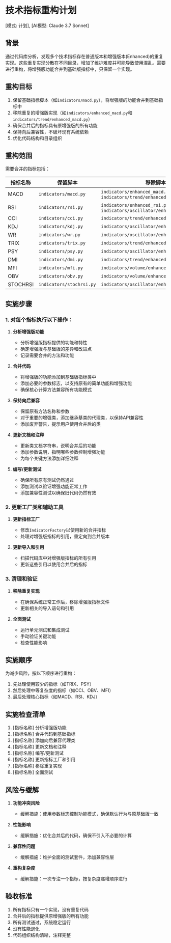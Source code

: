 # 技术指标重构计划

[模式: 计划], [AI模型: Claude 3.7 Sonnet]

## 背景

通过代码库分析，发现多个技术指标存在普通版本和增强版本(Enhanced)的重复实现。这些重复实现分散在不同目录，增加了维护难度并可能导致使用混乱。需要进行重构，将增强版功能合并到基础版指标中，只保留一个实现。

## 重构目标

1. 保留基础指标脚本（如`indicators/macd.py`），将增强版的功能合并到基础指标中
2. 移除重复的增强版实现（如`indicators/enhanced_macd.py`和`indicators/trend/enhanced_macd.py`）
3. 确保合并后的指标具有原增强版的所有功能
4. 保持向后兼容性，不破坏现有系统依赖
5. 优化代码结构和目录组织

## 重构范围

需要合并的指标包括：

| 指标名称 | 保留脚本 | 移除脚本 |
|---------|---------|---------|
| MACD | `indicators/macd.py` | `indicators/enhanced_macd.py`, `indicators/trend/enhanced_macd.py` |
| RSI | `indicators/rsi.py` | `indicators/enhanced_rsi.py`, `indicators/oscillator/enhanced_rsi.py` |
| CCI | `indicators/cci.py` | `indicators/trend/enhanced_cci.py` |
| KDJ | `indicators/kdj.py` | `indicators/oscillator/enhanced_kdj.py` |
| WR | `indicators/wr.py` | `indicators/oscillator/enhanced_wr.py` |
| TRIX | `indicators/trix.py` | `indicators/trend/enhanced_trix.py` |
| PSY | `indicators/psy.py` | `indicators/oscillator/enhanced_psy.py` |
| DMI | `indicators/dmi.py` | `indicators/trend/enhanced_dmi.py` |
| MFI | `indicators/mfi.py` | `indicators/volume/enhanced_mfi.py` |
| OBV | `indicators/obv.py` | `indicators/volume/enhanced_obv.py` |
| STOCHRSI | `indicators/stochrsi.py` | `indicators/oscillator/enhanced_stochrsi.py` |

## 实施步骤

### 1. 对每个指标执行以下操作：

1. **分析增强版功能**
   - 分析增强版指标提供的功能和特性
   - 确定增强版与基础版的差异和改进点
   - 记录需要合并的方法和功能

2. **合并代码**
   - 将增强版的功能添加到基础版指标类中
   - 添加必要的参数标志，以支持原有的简单功能和增强功能
   - 确保核心计算方法兼容所有功能模式

3. **保持向后兼容**
   - 保留原有方法名称和参数
   - 对于重要的增强类，添加继承基类的代理类，以保持API兼容性
   - 添加废弃警告，提示用户使用合并后的类

4. **更新文档和注释**
   - 更新类文档字符串，说明合并后的功能
   - 添加参数说明，指明哪些参数控制增强功能
   - 为每个关键方法添加详细注释

5. **编写/更新测试**
   - 确保所有原有测试仍然通过
   - 添加测试以验证增强功能正常工作
   - 添加兼容性测试以确保旧代码仍然有效

### 2. 更新工厂类和辅助工具

1. **更新指标工厂**
   - 修改`IndicatorFactory`以使用新的合并指标
   - 处理对增强版指标的引用，重定向到合并版本

2. **更新导入和引用**
   - 扫描代码库中对增强版指标的所有引用
   - 更新这些引用以使用合并后的指标

### 3. 清理和验证

1. **移除重复实现**
   - 在确保系统正常工作后，移除增强版指标文件
   - 更新相关的导入语句和引用

2. **全面测试**
   - 运行单元测试和集成测试
   - 手动验证关键功能
   - 检查性能影响

## 实施顺序

为减少风险，按以下顺序进行重构：

1. 先处理使用较少的指标（如TRIX、PSY）
2. 然后处理中等复杂度的指标（如CCI、OBV、MFI）
3. 最后处理核心指标（如MACD、RSI、KDJ）

## 实施检查清单

1. [指标名称] 分析增强版功能
2. [指标名称] 合并代码到基础指标
3. [指标名称] 添加向后兼容代理类
4. [指标名称] 更新文档和注释
5. [指标名称] 编写/更新测试
6. [指标名称] 更新指标工厂和引用
7. [指标名称] 移除重复实现
8. [指标名称] 全面测试

## 风险与缓解

1. **功能冲突风险**
   - 缓解措施：使用参数标志控制功能模式，确保默认行为与原基础版一致

2. **性能影响**
   - 缓解措施：优化合并后的代码，确保不引入不必要的计算

3. **兼容性问题**
   - 缓解措施：维护全面的测试套件，添加兼容性层

4. **重构复杂度**
   - 缓解措施：一次专注一个指标，按复杂度递增顺序进行

## 验收标准

1. 所有指标只有一个实现，没有重复代码
2. 合并后的指标提供原增强版的所有功能
3. 所有测试通过，系统稳定运行
4. 没有性能退化
5. 代码组织结构清晰，注释完整 